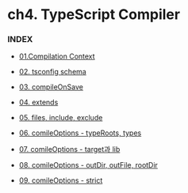 # ch4. TypeScript Compiler

### INDEX
- [01.Compilation Context]()

- [02. tsconfig schema]()

- [03. compileOnSave]()

- [04. extends]()

- [05. files, include, exclude]()

- [06. comileOptions - typeRoots, types]()

- [07. comileOptions - target과 lib]()

- [08. comileOptions - outDir, outFile, rootDir]()

- [09. comileOptions - strict]()
